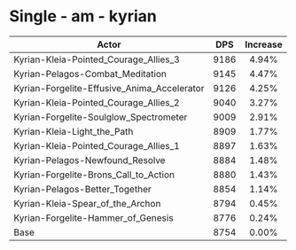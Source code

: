 # Single - am - kyrian
| Actor | DPS | Increase |
|---|:---:|:---:|
|Kyrian-Kleia-Pointed_Courage_Allies_3|9186|4.94%|
|Kyrian-Pelagos-Combat_Meditation|9145|4.47%|
|Kyrian-Forgelite-Effusive_Anima_Accelerator|9126|4.25%|
|Kyrian-Kleia-Pointed_Courage_Allies_2|9040|3.27%|
|Kyrian-Forgelite-Soulglow_Spectrometer|9009|2.91%|
|Kyrian-Kleia-Light_the_Path|8909|1.77%|
|Kyrian-Kleia-Pointed_Courage_Allies_1|8897|1.63%|
|Kyrian-Pelagos-Newfound_Resolve|8884|1.48%|
|Kyrian-Forgelite-Brons_Call_to_Action|8880|1.43%|
|Kyrian-Pelagos-Better_Together|8854|1.14%|
|Kyrian-Kleia-Spear_of_the_Archon|8794|0.45%|
|Kyrian-Forgelite-Hammer_of_Genesis|8776|0.24%|
|Base|8754|0.00%|
